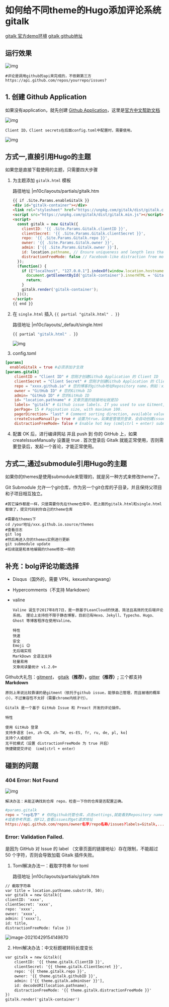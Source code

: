 # 如何给不同theme的Hugo添加评论系统gitalk


[gitalk 官方demo环境](https://gitalk.github.io/)           [gitalk github地址](https://github.com/gitalk/gitalk)

## 运行效果

![img](/img/plxg.png)

```
#评论是调用github的api来完成的，不依赖第三方
https://api.github.com/repos/yourrepo/issues?
```



## 1. 创建 Github Application

如果没有application，就先创建 [Github Application](https://github.com/settings/applications/new)，这里是[官方中文帮助文档](https://docs.github.com/cn/free-pro-team@latest/developers/apps/creating-an-oauth-app)

![img](/img/qiming.png)

`Client ID，Client secrets在后面config.toml中配置时，需要使用。`

![img](/img/clientid.png)

## 方式一,直接引用Hugo的主题

如果您是直接下载使用的主题，只需要四大步骤

1. 为主题添加 `gitalk.html` 模板

   路径地址 |m10c/layouts/partials/gitalk.htm

   ```html
   {{ if .Site.Params.enableGitalk }}
   <div id="gitalk-container"></div>
   <link rel="stylesheet" href="https://unpkg.com/gitalk/dist/gitalk.css">
   <script src="https://unpkg.com/gitalk/dist/gitalk.min.js"></script>
   <script>
     const gitalk = new Gitalk({
       clientID: '{{ .Site.Params.Gitalk.clientID }}',
       clientSecret: '{{ .Site.Params.Gitalk.clientSecret }}',
       repo: '{{ .Site.Params.Gitalk.repo }}',
       owner: '{{ .Site.Params.Gitalk.owner }}',
       admin: ['{{ .Site.Params.Gitalk.owner }}'],
       id: location.pathname, // Ensure uniqueness and length less than 50
       distractionFreeMode: false // Facebook-like distraction free mode
     });
     (function() {
       if (["localhost", "127.0.0.1"].indexOf(window.location.hostname) != -1) {
         document.getElementById('gitalk-container').innerHTML = 'Gitalk comments not available by default when the website is previewed locally.';
         return;
       }
       gitalk.render('gitalk-container');
     })();
   </script>
   {{ end }}
   ```

2. 在 `single.html` 插入 `{{ partial "gitalk.html" . }}`

   路径地址 |m10c/layouts/_default/single.html

   ```javascript
   {{ partial "gitalk.html" . }}
   ```

   ![img](/img/tianjia.png)

3. config.toml

```toml
[params]
  enableGitalk = true #必须添加才生效
[params.gitalk] 
    clientID = "Client ID" # 您刚才创建Github Application 的 Client ID
    clientSecret = "Client Secret" # 您刚才创建Github Application 的 Client Secret
    repo = "xxxx.github.io" # 您的博客的github地址Repository name，例如：xxxx.github.io
    owner = "GitHub ID" # 您的GitHub ID
    admin= "GitHub ID" # 您的GitHub ID
    id= "location.pathname" # 文章页面的链接地址就是ID
    labels= "gitalk" # Github issue labels. If you used to use Gitment, you can change it
    perPage= 15 # Pagination size, with maximum 100.
    pagerDirection= "last" # Comment sorting direction, available values are 'last' and 'first'.
    createIssueManually= true # 设置为true，如果是管理员登录，会自动创建issue，如果是false，需要管理员手动添加第一个评论(issue)
    distractionFreeMode= false # Enable hot key (cmd|ctrl + enter) submit comment.
```

4. 配置 OK 后，进行编译网站 并且 push 到 你的 GitHub 上，如果 createIssueManually 设置是 true . 首次登录后 Gitalk 就能正常使用，否则需要登录后，发起一个首论，才能正常使用。



## 方式二,通过submodule引用Hugo的主题

如果你的themes是使用submodule来管理的，就是另一种方式来修改theme了。

Git Submodule 允许一个git仓库，作为另一个git仓库的子目录，并且保持父项目和子项目相互独立。

```shell
#其它操作都是一样，只是需要你先在theme仓库中，把上面的gitalk.html和single.html都做了，提交代码到你自己的theme仓库

#需要在themes下
cd /your地址/xxx.github.io.source/themes
#查看日志
git log
#然后再进入你的themes实例进行更新
git submodule update
#后续就是和本地编辑的theme修改一样的
```



## 补充：bolg评论功能选择

- Disqus（国外的，需要 VPN，kexueshangwang）

- Hypercomments（不支持 Markdown）

- valine

  ```
  Valine 诞生于2017年8月7日，是一款基于LeanCloud的快速、简洁且高效的无后端评论系统。 理论上支持但不限于静态博客，目前已有Hexo、Jekyll、Typecho、Hugo、Ghost 等博客程序在使用Valine。
  
  特性
  快速
  安全
  Emoji 😉
  无后端实现
  MarkDown 全语法支持
  轻量易用
  文章阅读量统计 v1.2.0+
  ```

Github大礼包：[gitment](https://link.zhihu.com/?target=https%3A//github.com/iissnan/hexo-theme-next/issues/1604)， [gitalk](https://link.zhihu.com/?target=https%3A//github.com/iissnan/hexo-theme-next/pull/2037)**（推荐），**[gitter](https://link.zhihu.com/?target=https%3A//www.vincentqin.tech/2016/08/09/build-a-website-using-hexo/%23增加Gitter)**（推荐）;** 三个都支持**Markdown**

```
原则上来说比较靠谱的是gitment（依托于github issue，能够自己管理，而且被墙的概率小），不过兼容性不太好（需要chrome内核才行）。

Gitalk 是一个基于 GitHub Issue 和 Preact 开发的评论插件。

特性

使用 GitHub 登录
支持多语言 [en, zh-CN, zh-TW, es-ES, fr, ru, de, pl, ko]
支持个人或组织
无干扰模式（设置 distractionFreeMode 为 true 开启）
快捷键提交评论 （cmd|ctrl + enter）
```



## 碰到的问题

### 404 Error: Not Found

![img](/img/notfound.png)

`解决办法：未能正确找到仓库 repo，检查一下你的仓库是否配置正确。`

```toml
#params.gitalk
repo = "rep名字" # 你的github托管仓库，点击settings,就能看到Repository name
#或者参考界面，按F12,查看issues的get请求地址
https://api.github.com/repos/owner名字/repo名称/issues?labels=Gitalk,...
```



### Error: Validation Failed.

是因为 GitHub 对 Issue 的 label （文章页面的链接地址）存在限制，不能超过 50 个字符，否则会导致加载 Gitalk 插件失败。

1. Toml解决办法一：截取字符串 for toml

   路径地址 |m10c/layouts/partials/gitalk.htm

```html
// 截取字符串 
var title = location.pathname.substr(0, 50); 
var gitalk = new Gitalk({     
clientID: 'xxxx',     
clientSecret: 'xxxx',     
repo: 'xxxx',     
owner: 'xxxx',     
admin: ['xxxx'],     
id: title,     
distractionFreeMode: false }) 
```

![image-20210429154149870](/img/image-20210429154149870.png)

2. Html解决办法：中文标题被转码长度变长

```html
var gitalk = new Gitalk({
    clientID: '{{ theme.gitalk.ClientID }}',
    clientSecret: '{{ theme.gitalk.ClientSecret }}',
    repo: '{{ theme.gitalk.repo }}',
    owner: '{{ theme.gitalk.githubID }}',
    admin: ['{{ theme.gitalk.adminUser }}'],
    id: decodeURI(location.pathname),
    distractionFreeMode: '{{ theme.gitalk.distractionFreeMode }}'
})
gitalk.render('gitalk-container')
```


